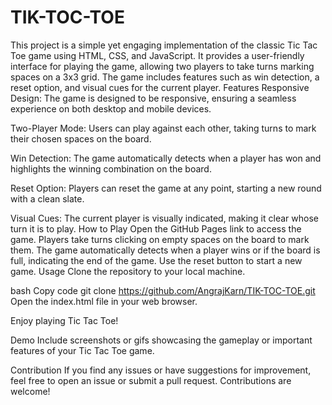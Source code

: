 # TIK-TOC-TOE
This project is a simple yet engaging implementation of the classic Tic Tac Toe game using HTML, CSS, and JavaScript. It provides a user-friendly interface for playing the game, allowing two players to take turns marking spaces on a 3x3 grid. The game includes features such as win detection, a reset option, and visual cues for the current player.
Features
Responsive Design: The game is designed to be responsive, ensuring a seamless experience on both desktop and mobile devices.

Two-Player Mode: Users can play against each other, taking turns to mark their chosen spaces on the board.

Win Detection: The game automatically detects when a player has won and highlights the winning combination on the board.

Reset Option: Players can reset the game at any point, starting a new round with a clean slate.

Visual Cues: The current player is visually indicated, making it clear whose turn it is to play.
How to Play
Open the GitHub Pages link to access the game.
Players take turns clicking on empty spaces on the board to mark them.
The game automatically detects when a player wins or if the board is full, indicating the end of the game.
Use the reset button to start a new game. 
Usage
Clone the repository to your local machine.

bash
Copy code
git clone https://github.com/AngrajKarn/TIK-TOC-TOE.git
Open the index.html file in your web browser.

Enjoy playing Tic Tac Toe!

Demo
Include screenshots or gifs showcasing the gameplay or important features of your Tic Tac Toe game.

Contribution
If you find any issues or have suggestions for improvement, feel free to open an issue or submit a pull request. Contributions are welcome!
